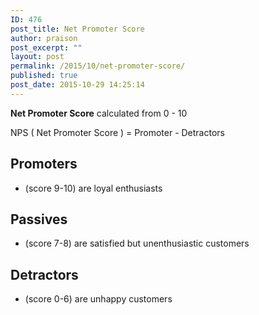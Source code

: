 ```yaml
---
ID: 476
post_title: Net Promoter Score
author: praison
post_excerpt: ""
layout: post
permalink: /2015/10/net-promoter-score/
published: true
post_date: 2015-10-29 14:25:14
---
```

<strong>Net Promoter Score</strong> calculated from 0 - 10

NPS ( Net Promoter Score ) = Promoter - Detractors
<h2>Promoters</h2>
<ul>
 	<li>(score 9-10) are loyal enthusiasts</li>
</ul>
<h2>Passives</h2>
<ul>
 	<li>(score 7-8) are satisfied but unenthusiastic customers</li>
</ul>
<h2>Detractors</h2>
<ul>
 	<li>(score 0-6) are unhappy customers</li>
</ul>
